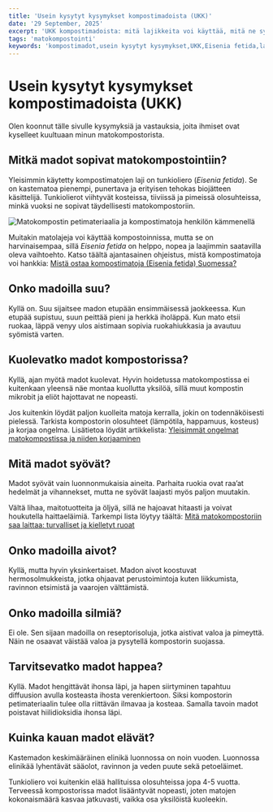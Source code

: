 ```yaml
---
title: 'Usein kysytyt kysymykset kompostimadoista (UKK)'
date: '29 September, 2025'
excerpt: 'UKK kompostimadoista: mitä lajikkeita voi käyttää, mitä ne syövät, kuinka kauan ne elävät ja tarvitsevatko ne happea, aivoja tai silmiä. Opi lisää Eisenia fetida -madoista ja matokompostoinnista.'
tags: 'matokompostointi'
keywords: 'kompostimadot,usein kysytyt kysymykset,UKK,Eisenia fetida,lajikkeet,ravinto,elinikä,lisääntyminen,aistit,hoito,ruokinta,hapen tarve,elinolot,madon anatomia,aloittelija,matokompostointi,kotikompostointi,tietopaketti,harrastus,ympäristöhyödyt,vinkit'
---
```


# Usein kysytyt kysymykset kompostimadoista (UKK)

Olen koonnut tälle sivulle kysymyksiä ja vastauksia, joita ihmiset ovat kyselleet kuultuaan minun matokompostorista.

## Mitkä madot sopivat matokompostointiin?  

Yleisimmin käytetty kompostimatojen laji on tunkioliero (*Eisenia fetida*). Se on kastematoa pienempi, punertava ja erityisen tehokas biojätteen käsittelijä. Tunkiolierot viihtyvät kosteissa, tiiviissä ja pimeissä olosuhteissa, minkä vuoksi ne sopivat täydellisesti matokompostoriin.  

<picture>
  <source srcset="/images/posts/usein-kysytyt-kysymykset-kompostimadoista-ukk/kompostimadot_kammenella-800.avif 800w, /images/posts/usein-kysytyt-kysymykset-kompostimadoista-ukk/kompostimadot_kammenella-1200.avif 1200w" type="image/avif">
  <source srcset="/images/posts/usein-kysytyt-kysymykset-kompostimadoista-ukk/kompostimadot_kammenella-800.webp 800w, /images/posts/usein-kysytyt-kysymykset-kompostimadoista-ukk/kompostimadot_kammenella-1200.webp 1200w" type="image/webp">
  <img src="/images/posts/usein-kysytyt-kysymykset-kompostimadoista-ukk/kompostimadot_kammenella-800.jpg" srcset="/images/posts/usein-kysytyt-kysymykset-kompostimadoista-ukk/kompostimadot_kammenella-800.jpg 800w, /images/posts/usein-kysytyt-kysymykset-kompostimadoista-ukk/kompostimadot_kammenella-1200.jpg 1200w" alt="Matokompostin petimateriaalia ja kompostimatoja henkilön kämmenellä" sizes="(max-width: 600px) 100vw, 800px" style="max-width:100%;height:auto;" loading="lazy">
</picture>

Muitakin matolajeja voi käyttää kompostoinnissa, mutta se on harvinaisempaa, sillä *Eisenia fetida* on helppo, nopea ja laajimmin saatavilla oleva vaihtoehto. Katso täältä ajantasainen ohjeistus, mistä kompostimatoja voi hankkia: [Mistä ostaa kompostimatoja (Eisenia fetida) Suomessa?](https://www.luomuliero.fi/madot)

## Onko madoilla suu?  

Kyllä on. Suu sijaitsee madon etupään ensimmäisessä jaokkeessa. Kun etupää supistuu, suun peittää pieni ja herkkä iholäppä. Kun mato etsii ruokaa, läppä venyy ulos aistimaan sopivia ruokahiukkasia ja avautuu syömistä varten.

## Kuolevatko madot kompostorissa?
 
Kyllä, ajan myötä madot kuolevat. Hyvin hoidetussa matokompostissa ei kuitenkaan yleensä näe montaa kuollutta yksilöä, sillä muut kompostin mikrobit ja eliöt hajottavat ne nopeasti.  

Jos kuitenkin löydät paljon kuolleita matoja kerralla, jokin on todennäköisesti pielessä. Tarkista kompostorin olosuhteet (lämpötila, happamuus, kosteus) ja korjaa ongelma. Lisätietoa löydät artikkelista: [Yleisimmät ongelmat matokompostissa ja niiden korjaaminen](https://www.luomuliero.fi/blogi/julkaisu/yleisimmat-ongelmat-matokompostissa-korjaaminen)

## Mitä madot syövät?

Madot syövät vain luonnonmukaisia aineita. Parhaita ruokia ovat raa’at hedelmät ja vihannekset, mutta ne syövät laajasti  myös paljon muutakin.

Vältä lihaa, maitotuotteita ja öljyä, sillä ne hajoavat hitaasti ja voivat houkutella haittaeläimiä. Tarkempi lista löytyy täältä: [Mitä matokompostoriin saa laittaa: turvalliset ja kielletyt ruoat](https://www.luomuliero.fi/blogi/julkaisu/mita-saa-laittaa-matokompostoriin-turvalliset-ja-kielletyt-ruoat)

## Onko madoilla aivot?

Kyllä, mutta hyvin yksinkertaiset. Madon aivot koostuvat hermosolmukkeista, jotka ohjaavat perustoimintoja kuten liikkumista, ravinnon etsimistä ja vaarojen välttämistä.

## Onko madoilla silmiä?

Ei ole. Sen sijaan madoilla on reseptorisoluja, jotka aistivat valoa ja pimeyttä. Näin ne osaavat väistää valoa ja pysytellä kompostorin suojassa.

## Tarvitsevatko madot happea?
  
Kyllä. Madot hengittävät ihonsa läpi, ja hapen siirtyminen tapahtuu diffuusion avulla kosteasta ihosta verenkiertoon. Siksi kompostorin petimateriaalin tulee olla riittävän ilmavaa ja kosteaa. Samalla tavoin madot poistavat hiilidioksidia ihonsa läpi.

## Kuinka kauan madot elävät?

Kastemadon keskimääräinen elinikä luonnossa on noin vuoden. Luonnossa elinikää lyhentävät sääolot, ravinnon ja veden puute sekä petoeläimet.  

Tunkioliero voi kuitenkin elää hallituissa olosuhteissa jopa 4-5 vuotta. Terveessä kompostorissa madot lisääntyvät nopeasti, joten matojen kokonaismäärä kasvaa jatkuvasti, vaikka osa yksilöistä kuoleekin.

